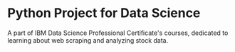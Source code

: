 # Python Project for Data Science

A part of IBM Data Science Professional Certificate's courses, dedicated to learning about web scraping and analyzing stock data.
